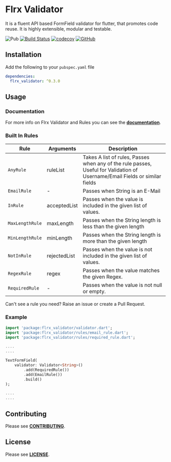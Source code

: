 # Flrx Validator

It is a fluent API based FormField validator for flutter, that promotes code reuse. It is highly extensible, modular and testable.

![Pub](https://img.shields.io/pub/v/flrx_validator)
[![Build Status](https://api.cirrus-ci.com/github/flrx/validator.svg)](https://cirrus-ci.com/github/flrx/validator)
[![codecov](https://codecov.io/gh/flrx/validator/branch/master/graph/badge.svg)](https://codecov.io/gh/flrx/validator)
[![GitHub](https://img.shields.io/github/license/flrx/validator)](https://github.com/flrx/validator/blob/master/LICENSE)

## Installation

Add the following to your `pubspec.yaml` file

```yaml
dependencies:
  flrx_validator: ^0.3.0
```

## Usage

### Documentation

For more info on Flrx Validator and Rules you can see the [**documentation**](https://flrx.github.io/validator). 

### Built In Rules

|       Rule      |   Arguments  | Description |
|-----------------|--------------|-------------|
|    `AnyRule`    |   ruleList   | Takes A list of rules, Passes when any of the rule passes, Useful for Validation of Username/Email Fields or similar fields|
|   `EmailRule`   |      -       | Passes when String is an E-Mail |
|     `InRule`    | acceptedList | Passes when the value is included in the given list of values. |
| `MaxLengthRule` |   maxLength  | Passes when the String length is less than the given length |
| `MinLengthRule` |   minLength  | Passes when the String length is more than the given length |
|   `NotInRule`   | rejectedList | Passes when the value is not included in the given list of values. |
|   `RegexRule`   |    regex     | Passes when the value matches the given Regex. |
|  `RequiredRule` |       -      | Passes when the value is not null or empty. |

Can't see a rule you need? Raise an issue or create a Pull Request.

### Example

```dart
import 'package:flrx_validator/validator.dart';
import 'package:flrx_validator/rules/email_rule.dart';
import 'package:flrx_validator/rules/required_rule.dart';

....
....

TextFormField(
    validator: Validator<String>()
        .add(RequiredRule())
        .add(EmailRule())
        .build()
);

....
....

```

## Contributing

Please see [**CONTRIBUTING**](https://github.com/flrx/validator/blob/develop/CONTRIBUTING.md).

## License

Please see [**LICENSE**](https://github.com/flrx/validator/blob/develop/LICENSE).
